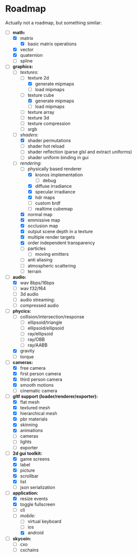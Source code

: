 # Roadmap

Actually not a roadmap, but something similar:

* [ ] **math:**
    * [x] matrix
        * [x] basic matrix operations
    * [x] vector
    * [x] quaternion
    * [ ] spline
* [ ] **graphics:**
    * [ ] *textures:*
        * [ ] texture 2d
          * [x] generate mipmaps
          * [ ] load mipmaps
        * [ ] texture cube
          * [x] generate mipmaps
          * [ ] load mipmaps
        * [ ] texture array
        * [ ] texture 3d
        * [ ] texture compression
        * [ ] srgb
    * [ ] *shaders:*
        * [x] shader permutations
        * [ ] shader hot reload
        * [ ] shader reflection (parse glsl and extract uniforms)
        * [ ] shader uniform binding in gui
    * [ ] *rendering:*
        * [ ] physically based renderer
            * [x] kronos implementation
                * [ ] debug
            * [x] diffuse irradiance
            * [x] specular irradiance
            * [x] hdr maps
            * [ ] custom brdf
            * [ ] realtime cubemap
        * [x] normal map
        * [x] emmissive map
        * [x] occlusion map
        * [x] output scene depth in a texture
        * [x] multiple render targets
        * [x] order independent transparency
        * [ ] particles
          * [ ] moving emitters
        * [ ] anti aliasing
        * [ ] atmospheric scattering
        * [ ] terrain
* [ ] **audio:**
    * [x] wav 8bps/16bps
    * [ ] wav f32/f64
    * [ ] 3d audio
    * [ ] audio streaming:
    * [ ] compressed audio
* [ ] **phycics:**
    * [ ] collision/intersection/response
      * [ ] ellipsoid/triangle
      * [ ] ellipsoid/ellipsoid
      * [ ] ray/ellipsoid
      * [ ] ray/OBB
      * [ ] ray/AABB
    * [x] gravity
    * [ ] torque
* [ ] **cameras:**
    * [x] free camera
    * [x] first person camera
    * [x] third person camera
    * [x] smooth motions
    * [ ] cinematic camera
* [ ] **gltf support (loader/renderer/exporter):**
    * [x] flat mesh
    * [x] textured mesh
    * [x] hierarchical mesh
    * [x] pbr materials
    * [x] skinning
    * [x] animations
    * [ ] cameras
    * [ ] lights
    * [ ] exporter
* [ ] **2d gui toolkit:**
    * [x] game screens
    * [x] label
    * [x] picture
    * [x] scrollbar
    * [x] list
    * [ ] json serialization
* [ ] **application:**
    * [x] resize events
    * [x] toggle fullscreen
    * [ ] cli
    * [ ] *mobile:*
        * [ ] virtual keyboard
        * [ ] ios
        * [x] android
* [ ] **skycoin:**
    * [ ] cxo
    * [ ] cxchains